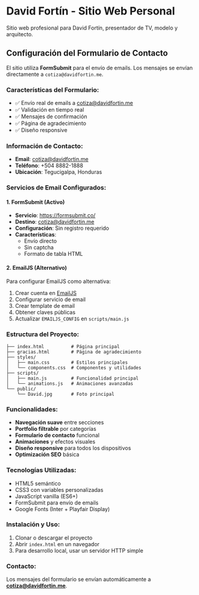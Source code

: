 # David Fortín - Sitio Web Personal

Sitio web profesional para David Fortín, presentador de TV, modelo y arquitecto.

## Configuración del Formulario de Contacto

El sitio utiliza **FormSubmit** para el envío de emails. Los mensajes se envían directamente a `cotiza@davidfortin.me`.

### Características del Formulario:
- ✅ Envío real de emails a cotiza@davidfortin.me
- ✅ Validación en tiempo real
- ✅ Mensajes de confirmación
- ✅ Página de agradecimiento
- ✅ Diseño responsive

### Información de Contacto:
- **Email**: cotiza@davidfortin.me
- **Teléfono**: +504 8882-1888
- **Ubicación**: Tegucigalpa, Honduras

### Servicios de Email Configurados:

#### 1. FormSubmit (Activo)
- **Servicio**: https://formsubmit.co/
- **Destino**: cotiza@davidfortin.me
- **Configuración**: Sin registro requerido
- **Características**: 
  - Envío directo
  - Sin captcha
  - Formato de tabla HTML

#### 2. EmailJS (Alternativo)
Para configurar EmailJS como alternativa:

1. Crear cuenta en [EmailJS](https://www.emailjs.com/)
2. Configurar servicio de email
3. Crear template de email
4. Obtener claves públicas
5. Actualizar `EMAILJS_CONFIG` en `scripts/main.js`

### Estructura del Proyecto:
```
├── index.html          # Página principal
├── gracias.html        # Página de agradecimiento
├── styles/
│   ├── main.css        # Estilos principales
│   └── components.css  # Componentes y utilidades
├── scripts/
│   ├── main.js         # Funcionalidad principal
│   └── animations.js   # Animaciones avanzadas
└── public/
    └── David.jpg       # Foto principal
```

### Funcionalidades:
- **Navegación suave** entre secciones
- **Portfolio filtrable** por categorías
- **Formulario de contacto** funcional
- **Animaciones** y efectos visuales
- **Diseño responsive** para todos los dispositivos
- **Optimización SEO** básica

### Tecnologías Utilizadas:
- HTML5 semántico
- CSS3 con variables personalizadas
- JavaScript vanilla (ES6+)
- FormSubmit para envío de emails
- Google Fonts (Inter + Playfair Display)

### Instalación y Uso:
1. Clonar o descargar el proyecto
2. Abrir `index.html` en un navegador
3. Para desarrollo local, usar un servidor HTTP simple

### Contacto:
Los mensajes del formulario se envían automáticamente a **cotiza@davidfortin.me**.
